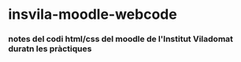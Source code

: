 # insvila-moodle-webcode
### notes del codi html/css del moodle de l'Institut Viladomat duratn les pràctiques
